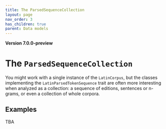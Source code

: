 ```yaml
---
title: The ParsedSequenceCollection
layout: page
nav_order: 3
has_children: true
parent: Data models
---
```




**Version 7.0.0-preview**


# The `ParsedSequenceCollection`


You might work with a single instance of the `LatinCorpus`, but the classes implementing the `LatinParsedTokenSequence` trait are often more interesting when analyzed as a collection:  a sequence of editions, sentences or n-grams, or even a collection of whole corpora.


## Examples

TBA
